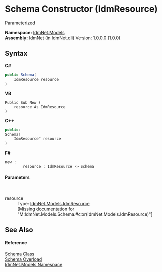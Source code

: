 # Schema Constructor (IdmResource)
 

Parameterized

**Namespace:**&nbsp;<a href="N_IdmNet_Models">IdmNet.Models</a><br />**Assembly:**&nbsp;IdmNet (in IdmNet.dll) Version: 1.0.0.0 (1.0.0)

## Syntax

**C#**<br />
``` C#
public Schema(
	IdmResource resource
)
```

**VB**<br />
``` VB
Public Sub New ( 
	resource As IdmResource
)
```

**C++**<br />
``` C++
public:
Schema(
	IdmResource^ resource
)
```

**F#**<br />
``` F#
new : 
        resource : IdmResource -> Schema
```


#### Parameters
&nbsp;<dl><dt>resource</dt><dd>Type: <a href="T_IdmNet_Models_IdmResource">IdmNet.Models.IdmResource</a><br />\[Missing <param name="resource"/> documentation for "M:IdmNet.Models.Schema.#ctor(IdmNet.Models.IdmResource)"\]</dd></dl>

## See Also


#### Reference
<a href="T_IdmNet_Models_Schema">Schema Class</a><br /><a href="Overload_IdmNet_Models_Schema__ctor">Schema Overload</a><br /><a href="N_IdmNet_Models">IdmNet.Models Namespace</a><br />